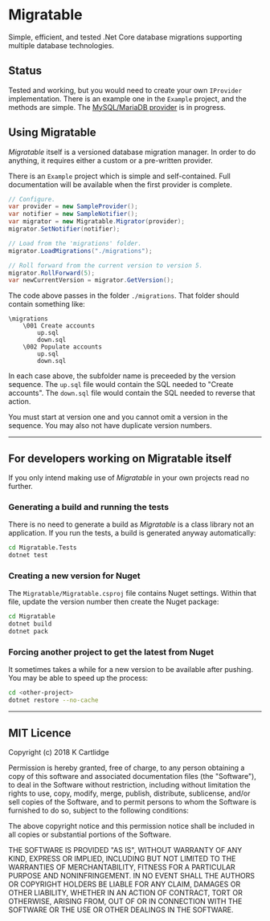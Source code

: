 # Migratable

Simple, efficient, and tested .Net Core database migrations supporting multiple database technologies.

## Status

Tested and working, but you would need to create your own ```IProvider``` implementation.
There is an example one in the ```Example``` project, and the methods are simple.
The [MySQL/MariaDB provider](https://github.com/kcartlidge/migratable) is in progress.

## Using Migratable

*Migratable* itself is a versioned database migration manager.
In order to do anything, it requires either a custom or a pre-written provider.

There is an ```Example``` project which is simple and self-contained.
Full documentation will be available when the first provider is complete.

``` cs
// Configure.
var provider = new SampleProvider();
var notifier = new SampleNotifier();
var migrator = new Migratable.Migrator(provider);
migrator.SetNotifier(notifier);

// Load from the 'migrations' folder.
migrator.LoadMigrations("./migrations");

// Roll forward from the current version to version 5.
migrator.RollForward(5);
var newCurrentVersion = migrator.GetVersion();
```

The code above passes in the folder ```./migrations```.
That folder should contain something like:

```
\migrations
    \001 Create accounts
        up.sql
        down.sql
    \002 Populate accounts
        up.sql
        down.sql
```

In each case above, the subfolder name is preceeded by the version sequence.
The ```up.sql``` file would contain the SQL needed to "Create accounts".
The ```down.sql``` file would contain the SQL needed to reverse that action.

You must start at version one and you cannot omit a version in the sequence.
You may also not have duplicate version numbers.

---

## For developers working on Migratable itself

If you only intend making use of *Migratable* in your own projects read no further.

### Generating a build and running the tests

There is no need to generate a build as *Migratable* is a class library not an application.
If you run the tests, a build is generated anyway automatically:

``` sh
cd Migratable.Tests
dotnet test
```

### Creating a new version for Nuget

The ```Migratable/Migratable.csproj``` file contains Nuget settings.
Within that file, update the version number then create the Nuget package:

``` sh
cd Migratable
dotnet build
dotnet pack
```

### Forcing another project to get the latest from Nuget

It sometimes takes a while for a new version to be available after pushing.
You may be able to speed up the process:

``` sh
cd <other-project>
dotnet restore --no-cache
```

---

## MIT Licence

Copyright (c) 2018 K Cartlidge

Permission is hereby granted, free of charge, to any person obtaining a copy
of this software and associated documentation files (the "Software"), to deal
in the Software without restriction, including without limitation the rights
to use, copy, modify, merge, publish, distribute, sublicense, and/or sell
copies of the Software, and to permit persons to whom the Software is
furnished to do so, subject to the following conditions:

The above copyright notice and this permission notice shall be included in all
copies or substantial portions of the Software.

THE SOFTWARE IS PROVIDED "AS IS", WITHOUT WARRANTY OF ANY KIND, EXPRESS OR
IMPLIED, INCLUDING BUT NOT LIMITED TO THE WARRANTIES OF MERCHANTABILITY,
FITNESS FOR A PARTICULAR PURPOSE AND NONINFRINGEMENT. IN NO EVENT SHALL THE
AUTHORS OR COPYRIGHT HOLDERS BE LIABLE FOR ANY CLAIM, DAMAGES OR OTHER
LIABILITY, WHETHER IN AN ACTION OF CONTRACT, TORT OR OTHERWISE, ARISING FROM,
OUT OF OR IN CONNECTION WITH THE SOFTWARE OR THE USE OR OTHER DEALINGS IN THE
SOFTWARE.
